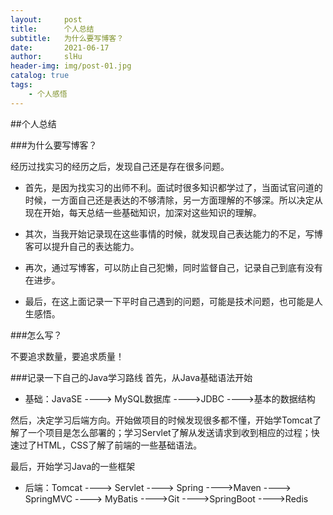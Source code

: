 ```yaml
---
layout:     post
title:      个人总结
subtitle:   为什么要写博客？
date:       2021-06-17
author:     slHu
header-img: img/post-01.jpg
catalog: true
tags:
    - 个人感悟
---
```


##个人总结


###为什么要写博客？


经历过找实习的经历之后，发现自己还是存在很多问题。



- 首先，是因为找实习的出师不利。面试时很多知识都学过了，当面试官问道的时候，一方面自己还是表达的不够清除，另一方面理解的不够深。所以决定从现在开始，每天总结一些基础知识，加深对这些知识的理解。



- 其次，当我开始记录现在这些事情的时候，就发现自己表达能力的不足，写博客可以提升自己的表达能力。



- 再次，通过写博客，可以防止自己犯懒，同时监督自己，记录自己到底有没有在进步。



- 最后，在这上面记录一下平时自己遇到的问题，可能是技术问题，也可能是人生感悟。


###怎么写？

不要追求数量，要追求质量！


###记录一下自己的Java学习路线
首先，从Java基础语法开始



- 基础：JavaSE ----> MySQL数据库 ---->JDBC ---->基本的数据结构

然后，决定学习后端方向。开始做项目的时候发现很多都不懂，开始学Tomcat了解了一个项目是怎么部署的；学习Servlet了解从发送请求到收到相应的过程；快速过了HTML，CSS了解了前端的一些基础语法。

最后，开始学习Java的一些框架



- 后端：Tomcat ----> Servlet ----> Spring ---->Maven ----> SpringMVC ----> MyBatis ---->Git ---->SpringBoot ---->Redis